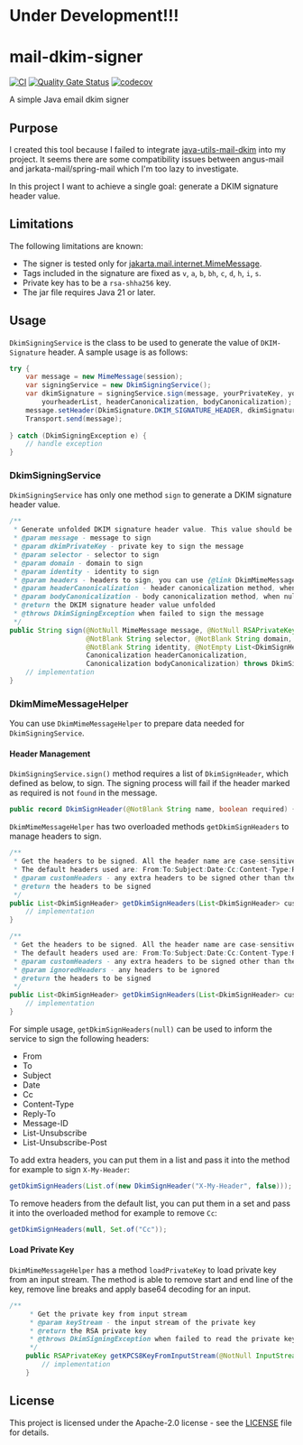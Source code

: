 # Under Development!!!

# mail-dkim-signer
[![CI](https://github.com/taodong/mail-dkim-signer/actions/workflows/ci.yml/badge.svg)](https://github.com/taodong/mail-dkim-signer/actions/workflows/ci.yml)
[![Quality Gate Status](https://sonarcloud.io/api/project_badges/measure?project=taodong_mail-dkim-signer&metric=alert_status)](https://sonarcloud.io/summary/new_code?id=taodong_mail-dkim-signer)
[![codecov](https://codecov.io/gh/taodong/mail-dkim-signer/graph/badge.svg?token=ME6HTXFS7A)](https://codecov.io/gh/taodong/mail-dkim-signer)

A simple Java email dkim signer

## Purpose
I created this tool because I failed to integrate [java-utils-mail-dkim](https://github.com/simple-java-mail/java-utils-mail-dkim) 
into my project. It seems there are some compatibility issues between angus-mail and jarkata-mail/spring-mail
which I'm too lazy to investigate.

In this project I want to achieve a single goal: generate a DKIM signature header value.

## Limitations
The following limitations are known:
- The signer is tested only for [jakarta.mail.internet.MimeMessage](https://jakartaee.github.io/mail-api/docs/api/jakarta.mail/jakarta/mail/internet/MimeMessage.html).
- Tags included in the signature are fixed as `v`, `a`, `b`, `bh`, `c`, `d`, `h`, `i`, `s`.
- Private key has to be a `rsa-shha256` key.
- The jar file requires Java 21 or later.

## Usage
`DkimSigningService` is the class to be used to generate the value of `DKIM-Signature` header. A sample usage is as follows:

```java
try {
    var message = new MimeMessage(session);
    var signingService = new DkimSigningService();
    var dkimSignature = signingService.sign(message, yourPrivateKey, yourSelector, yourDomain, yourIdentity,
        yourheaderList, headerCanonicalization, bodyCanonicalization);
    message.setHeader(DkimSignature.DKIM_SIGNATURE_HEADER, dkimSignature);
    Transport.send(message);
    
} catch (DkimSigningException e) {
    // handle exception
}
```

### DkimSigningService
`DkimSigningService` has only one method `sign` to generate a DKIM signature header value. 
```java
/**
 * Generate unfolded DKIM signature header value. This value should be the last header value introduced into message before sending.
 * @param message - message to sign
 * @param dkimPrivateKey - private key to sign the message
 * @param selector - selector to sign
 * @param domain - domain to sign
 * @param identity - identity to sign
 * @param headers - headers to sign, you can use {@link DkimMimeMessageHelper#getDkimSignHeaders(List)} to manage the headers
 * @param headerCanonicalization - header canonicalization method, when null, use {@link Canonicalization#SIMPLE}
 * @param bodyCanonicalization - body canonicalization method, when null, use {@link Canonicalization#SIMPLE}
 * @return the DKIM signature header value unfolded
 * @throws DkimSigningException when failed to sign the message
 */
public String sign(@NotNull MimeMessage message, @NotNull RSAPrivateKey dkimPrivateKey,
                   @NotBlank String selector, @NotBlank String domain,
                   @NotBlank String identity, @NotEmpty List<DkimSignHeader> headers,
                   Canonicalization headerCanonicalization,
                   Canonicalization bodyCanonicalization) throws DkimSigningException {
    // implementation
}
```

### DkimMimeMessageHelper
You can use `DkimMimeMessageHelper` to prepare data needed for `DkimSigningService`. 

#### Header Management
`DkimSigningService.sign()` method requires a list of `DkimSignHeader`, which defined as below, to sign.
The signing process will fail if the header marked as required is not `found` in the message.

```java
public record DkimSignHeader(@NotBlank String name, boolean required) {}
```

`DkimMimeMessageHelper` has two overloaded methods `getDkimSignHeaders` to manage headers to sign.

```java
/**
 * Get the headers to be signed. All the header name are case-sensitive.
 * The default headers used are: From:To:Subject:Date:Cc:Content-Type:Reply-To:Message-ID:List-Unsubscribe:List-Unsubscribe-Post:MIME-Version
 * @param customHeaders - any extra headers to be signed other than the default headers, if any header included having the same name as the default one, the default header will be replaced
 * @return the headers to be signed
 */
public List<DkimSignHeader> getDkimSignHeaders(List<DkimSignHeader> customHeaders) {
    // implementation
}

/**
 * Get the headers to be signed. All the header name are case-sensitive.
 * The default headers used are: From:To:Subject:Date:Cc:Content-Type:Reply-To:Message-ID:List-Unsubscribe:List-Unsubscribe-Post:MIME-Version
 * @param customHeaders - any extra headers to be signed other than the default headers, if any header included having the same name as the default one, the default header will be replaced
 * @param ignoredHeaders - any headers to be ignored
 * @return the headers to be signed
 */
public List<DkimSignHeader> getDkimSignHeaders(List<DkimSignHeader> customHeaders, Set<String> ignoredHeaders) {
    // implementation
}
```
For simple usage, `getDkimSignHeaders(null)` can be used to inform the service to sign the following headers:
- From
- To
- Subject
- Date
- Cc
- Content-Type
- Reply-To
- Message-ID
- List-Unsubscribe
- List-Unsubscribe-Post

To add extra headers, you can put them in a list and pass it into the method for example to sign `X-My-Header`:
```java
getDkimSignHeaders(List.of(new DkimSignHeader("X-My-Header", false)));
```
To remove headers from the default list, you can put them in a set and pass it into the overloaded method for example to remove `Cc`:
```java
getDkimSignHeaders(null, Set.of("Cc"));
```

#### Load Private Key
`DkimMimeMessageHelper` has a method `loadPrivateKey` to load private key from an input stream. 
The method is able to remove start and end line of the key, remove line breaks and apply base64 decoding for an input. 
```java
/**
     * Get the private key from input stream
     * @param keyStream - the input stream of the private key
     * @return the RSA private key
     * @throws DkimSigningException when failed to read the private key
     */
    public RSAPrivateKey getKPCS8KeyFromInputStream(@NotNull InputStream keyStream) throws DkimSigningException {
        // implementation
    }
```

## License
This project is licensed under the Apache-2.0 license - see the [LICENSE](https://github.com/taodong/mail-dkim-signer?tab=Apache-2.0-1-ov-file#readme) file for details.
